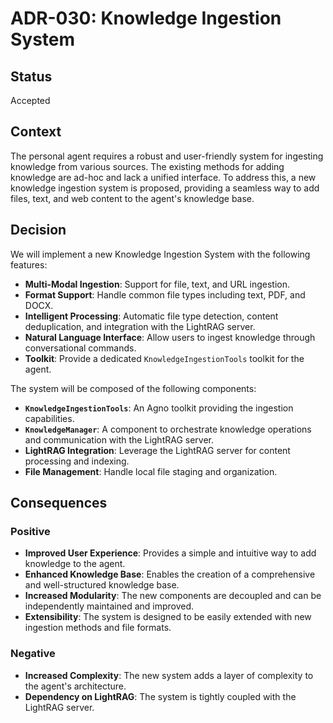 # ADR-030: Knowledge Ingestion System

## Status

Accepted

## Context

The personal agent requires a robust and user-friendly system for ingesting knowledge from various sources. The existing methods for adding knowledge are ad-hoc and lack a unified interface. To address this, a new knowledge ingestion system is proposed, providing a seamless way to add files, text, and web content to the agent's knowledge base.

## Decision

We will implement a new Knowledge Ingestion System with the following features:

- **Multi-Modal Ingestion**: Support for file, text, and URL ingestion.
- **Format Support**: Handle common file types including text, PDF, and DOCX.
- **Intelligent Processing**: Automatic file type detection, content deduplication, and integration with the LightRAG server.
- **Natural Language Interface**: Allow users to ingest knowledge through conversational commands.
- **Toolkit**: Provide a dedicated `KnowledgeIngestionTools` toolkit for the agent.

The system will be composed of the following components:

- **`KnowledgeIngestionTools`**: An Agno toolkit providing the ingestion capabilities.
- **`KnowledgeManager`**: A component to orchestrate knowledge operations and communication with the LightRAG server.
- **LightRAG Integration**: Leverage the LightRAG server for content processing and indexing.
- **File Management**: Handle local file staging and organization.

## Consequences

### Positive

- **Improved User Experience**: Provides a simple and intuitive way to add knowledge to the agent.
- **Enhanced Knowledge Base**: Enables the creation of a comprehensive and well-structured knowledge base.
- **Increased Modularity**: The new components are decoupled and can be independently maintained and improved.
- **Extensibility**: The system is designed to be easily extended with new ingestion methods and file formats.

### Negative

- **Increased Complexity**: The new system adds a layer of complexity to the agent's architecture.
- **Dependency on LightRAG**: The system is tightly coupled with the LightRAG server.

